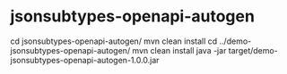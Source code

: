 # jsonsubtypes-openapi-autogen

cd jsonsubtypes-openapi-autogen/
mvn clean install
cd ../demo-jsonsubtypes-openapi-autogen/
mvn clean install
java -jar target/demo-jsonsubtypes-openapi-autogen-1.0.0.jar
